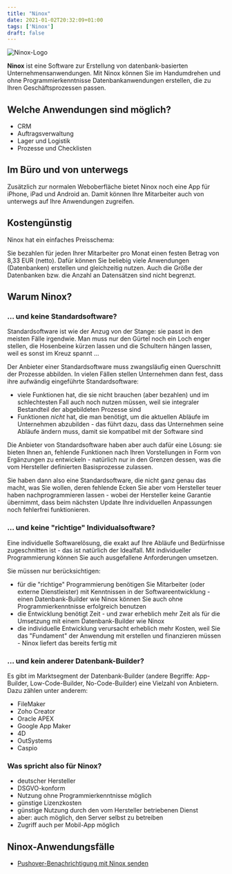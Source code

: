 ```yaml
---
title: "Ninox"
date: 2021-01-02T20:32:09+01:00
tags: ['Ninox']
draft: false
---
```


![Ninox-Logo](/ninox_logo.jpg)

**Ninox** ist eine Software zur Erstellung von datenbank-basierten Unternehmensanwendungen. Mit Ninox können Sie im Handumdrehen und ohne Programmierkenntnisse Datenbankanwendungen erstellen, die zu Ihren Geschäftsprozessen passen.

## Welche Anwendungen sind möglich?

- CRM
- Auftragsverwaltung
- Lager und Logistik
- Prozesse und Checklisten

## Im Büro und von unterwegs

Zusätzlich zur normalen Weboberfläche bietet Ninox noch eine App für iPhone, iPad und Android an. Damit können Ihre Mitarbeiter auch von unterwegs auf Ihre Anwendungen zugreifen.

## Kostengünstig

Ninox hat ein einfaches Preisschema:

Sie bezahlen für jeden Ihrer Mitarbeiter pro Monat einen festen Betrag von 8,33 EUR (netto). Dafür können Sie beliebig viele Anwendungen (Datenbanken) erstellen und gleichzeitig nutzen. Auch die Größe der Datenbanken bzw. die Anzahl an Datensätzen sind nicht begrenzt.

## Warum Ninox?
### ... und keine Standardsoftware?

Standardsoftware ist wie der Anzug von der Stange: sie passt in den meisten Fälle irgendwie. Man muss nur den Gürtel noch ein Loch enger stellen, die Hosenbeine kürzen lassen und die Schultern hängen lassen, weil es sonst im Kreuz spannt ...

Der Anbieter einer Standardsoftware muss zwangsläufig einen Querschnitt der Prozesse abbilden. In vielen Fällen stellen Unternehmen dann fest, dass ihre aufwändig eingeführte Standardsoftware:

- viele Funktionen hat, die sie nicht brauchen (aber bezahlen) und im schlechtesten Fall auch noch nutzen müssen, weil sie integraler Bestandteil der abgebildeten Prozesse sind
- Funktionen *nicht* hat, die man benötigt, um die aktuellen Abläufe im Unternehmen abzubilden - das führt dazu, dass das Unternehmen seine Abläufe ändern muss, damit sie kompatibel mit der Software sind

Die Anbieter von Standardsoftware haben aber auch dafür eine Lösung: sie bieten Ihnen an, fehlende Funktionen nach Ihren Vorstellungen in Form von Ergänzungen zu entwickeln - natürlich nur in den Grenzen dessen, was die vom Hersteller definierten Basisprozesse zulassen.

Sie haben dann also eine Standardsoftware, die nicht ganz genau das macht, was Sie wollen, deren fehlende Ecken Sie aber vom Hersteller teuer haben nachprogrammieren lassen - wobei der Hersteller keine Garantie übernimmt, dass beim nächsten Update Ihre individuellen Anpassungen noch fehlerfrei funktionieren.

### ... und keine "richtige" Individualsoftware?

Eine individuelle Softwarelösung, die exakt auf Ihre Abläufe und Bedürfnisse zugeschnitten ist - das ist natürlich der Idealfall. Mit individueller Programmierung können Sie auch ausgefallene Anforderungen umsetzen.

Sie müssen nur berücksichtigen:

- für die "richtige" Programmierung benötigen Sie Mitarbeiter (oder externe Dienstleister) mit Kenntnissen in der Softwareentwicklung - einen Datenbank-Builder wie Ninox können Sie auch ohne Programmierkenntnisse erfolgreich benutzen
- die Entwicklung benötigt Zeit - und zwar erheblich mehr Zeit als für die Umsetzung mit einem Datenbank-Builder wie Ninox
- die individuelle Entwicklung verursacht erheblich mehr Kosten, weil Sie das "Fundament" der Anwendung mit erstellen und finanzieren müssen - Ninox liefert das bereits fertig mit

### ... und kein anderer Datenbank-Builder?

Es gibt im Marktsegment der Datenbank-Builder (andere Begriffe: App-Builder, Low-Code-Builder, No-Code-Builder) eine Vielzahl von Anbietern. Dazu zählen unter anderem:

- FileMaker
- Zoho Creator
- Oracle APEX
- Google App Maker
- 4D
- OutSystems
- Caspio

### Was spricht also für Ninox?

- deutscher Hersteller
- DSGVO-konform
- Nutzung ohne Programmierkenntnisse möglich
- günstige Lizenzkosten
- günstige Nutzung durch den vom Hersteller betriebenen Dienst
- aber: auch möglich, den Server selbst zu betreiben
- Zugriff auch per Mobil-App möglich

## Ninox-Anwendungsfälle

- [Pushover-Benachrichtigung mit Ninox senden](/blog/pushover-benachrichtigung-mit-ninox-senden)
